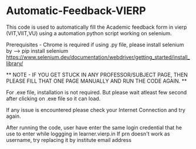 # Automatic-Feedback-VIERP

This code is used to automatically fill the Academic feedback form in vierp (VIT,VIIT,VU) using a automation python script working on selenium.

Prerequisites -
Chrome is required
if using .py file, please install selenium by -->  pip install selenium
https://www.selenium.dev/documentation/webdriver/getting_started/install_library/

** NOTE - IF YOU GET STUCK IN ANY PROFESSOR/SUBJECT PAGE, THEN PLEASE FILL THAT ONE PAGE MANUALLY AND RUN THE CODE AGAIN. **

For .exe file, installation is not required.
But please wait atleast few second after clicking on .exe file so it can load.

If any issue is encountered please check your Internet Connection and try again. 

After running the code, user have enter the same login credential that he use to enter while loggging in learner.vierp.in
If prn doesn't work as username, try replacing it by institute email address
